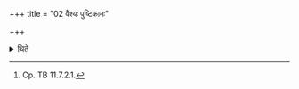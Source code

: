 +++
title = "02 वैश्यः पुष्टिकामः"

+++

<details><summary>थिते</summary>

2. A Vaiśya-sacrificer desirous of prosperity (should perform the Vaiśyasava).[^1]   

[^1]: Cp. TB 11.7.2.1. 
</details>
